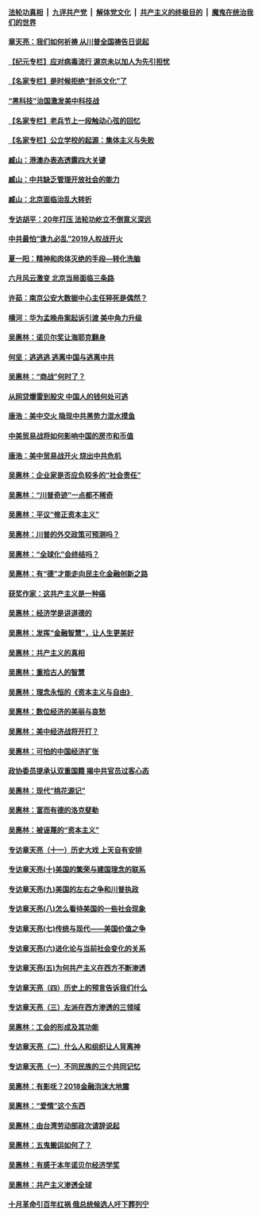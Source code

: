 

####  [法轮功真相](../../../../basic/blob/master/README.md?t=07071302) &nbsp;|&nbsp; [九评共产党](../../../../9ping.md/blob/master/README.md?t=07071302) &nbsp;|&nbsp; [解体党文化](../../../../jtdwh.md/blob/master/README.md?t=07071302)  &nbsp;|&nbsp; [共产主义的终极目的](../../../../gczydzjmd.md/blob/master/README.md?t=07071302) &nbsp;|&nbsp; [魔鬼在统治我们的世界](../../../../mgztzwmdsj.md/blob/master/README.md?t=07071302) 

#### [章天亮：我们如何祈祷 从川普全国祷告日说起](../pages/nsc423/n11944627.md?t=07071302) 

#### [【纪元专栏】应对病毒流行 渥京未以加人为先引担忧](../pages/nsc423/n11875714.md?t=07071302) 

#### [【名家专栏】是时候拒绝“封杀文化”了](../pages/nsc423/n11814093.md?t=07071302) 

#### [“黑科技”治国激发美中科技战](../pages/nsc423/n11638056.md?t=07071302) 

#### [【名家专栏】老兵节上一段触动心弦的回忆](../pages/nsc423/n11646016.md?t=07071302) 

#### [【名家专栏】公立学校的起源：集体主义与失败](../pages/nsc423/n11601833.md?t=07071302) 

#### [臧山：港澳办表态透露四大关键](../pages/nsc423/n11421628.md?t=07071302) 

#### [臧山：中共缺乏管理开放社会的能力](../pages/nsc423/n11407457.md?t=07071302) 

#### [臧山：北京面临治乱大转折](../pages/nsc423/n11406895.md?t=07071302) 

#### [专访胡平：20年打压 法轮功屹立不倒意义深远](../pages/nsc423/n11398800.md?t=07071302) 

#### [中共最怕“逢九必乱”2019人权战开火](../pages/nsc423/n11385248.md?t=07071302) 

#### [夏一阳：精神和肉体灭绝的手段—转化洗脑](../pages/nsc423/n11368250.md?t=07071302) 

#### [六月风云激变 北京当局面临三条路](../pages/nsc423/n11313668.md?t=07071302) 

#### [许茹：南京公安大数据中心主任猝死是偶然？](../pages/nsc423/n11064744.md?t=07071302) 

#### [横河：华为孟晚舟案起诉引渡 美中角力升级](../pages/nsc423/n11027230.md?t=07071302) 

#### [吴惠林：诺贝尔奖让海耶克翻身](../pages/nsc423/n10890049.md?t=07071302) 

#### [何坚：逃逃逃 逃离中国与逃离中共](../pages/nsc423/n10592891.md?t=07071302) 

#### [吴惠林：“商战”何时了？](../pages/nsc423/n10573558.md?t=07071302) 

#### [从网贷爆雷到股灾 中国人的钱何处可逃](../pages/nsc423/n10572800.md?t=07071302) 

#### [唐浩：美中交火 隐现中共黑势力混水摸鱼](../pages/nsc423/n10544040.md?t=07071302) 

#### [中美贸易战将如何影响中国的房市和币值](../pages/nsc423/n10543697.md?t=07071302) 

#### [唐浩：美中贸易战开火 烧出中共危机](../pages/nsc423/n10540126.md?t=07071302) 

#### [吴惠林：企业家是否应负较多的“社会责任”](../pages/nsc423/n10535022.md?t=07071302) 

#### [吴惠林：“川普奇迹”一点都不稀奇](../pages/nsc423/n10512808.md?t=07071302) 

#### [吴惠林：平议“修正资本主义”](../pages/nsc423/n10495724.md?t=07071302) 

#### [吴惠林：川普的外交政策可预测吗？](../pages/nsc423/n10462387.md?t=07071302) 

#### [吴惠林：“全球化”会终结吗？](../pages/nsc423/n10452838.md?t=07071302) 

#### [吴惠林：有“德”才能走向民主化金融创新之路](../pages/nsc423/n10432292.md?t=07071302) 

#### [获奖作家：这共产主义是一种癌](../pages/nsc423/n10431541.md?t=07071302) 

#### [吴惠林：经济学是讲道德的](../pages/nsc423/n10398014.md?t=07071302) 

#### [吴惠林：发挥“金融智慧”，让人生更美好](../pages/nsc423/n10375019.md?t=07071302) 

#### [吴惠林：共产主义的真相](../pages/nsc423/n10351394.md?t=07071302) 

#### [吴惠林：重拾古人的智慧](../pages/nsc423/n10337691.md?t=07071302) 

#### [吴惠林：理念永恒的《资本主义与自由》](../pages/nsc423/n10316274.md?t=07071302) 

#### [吴惠林：数位经济的美丽与哀愁](../pages/nsc423/n10292946.md?t=07071302) 

#### [吴惠林：美中经济战将开打？](../pages/nsc423/n10258825.md?t=07071302) 

#### [吴惠林：可怕的中国经济扩张](../pages/nsc423/n10219147.md?t=07071302) 

#### [政协委员提承认双重国籍 揭中共官员过客心态](../pages/nsc423/n10208809.md?t=07071302) 

#### [吴惠林：现代“桃花源记”](../pages/nsc423/n10185234.md?t=07071302) 

#### [吴惠林：富而有德的洛克斐勒](../pages/nsc423/n10142264.md?t=07071302) 

#### [吴惠林：被诬蔑的“资本主义”](../pages/nsc423/n10124816.md?t=07071302) 

#### [专访章天亮（十一）历史大戏 上天自有安排](../pages/nsc423/n10094905.md?t=07071302) 

#### [专访章天亮(十)美国的繁荣与建国理念的联系](../pages/nsc423/n10094899.md?t=07071302) 

#### [专访章天亮(九)美国的左右之争和川普执政](../pages/nsc423/n10094889.md?t=07071302) 

#### [专访章天亮(八)怎么看待美国的一些社会现象](../pages/nsc423/n10094857.md?t=07071302) 

#### [专访章天亮(七)传统与现代——美国价值之争](../pages/nsc423/n10093140.md?t=07071302) 

#### [专访章天亮(六)进化论与当前社会变化的关系](../pages/nsc423/n10092036.md?t=07071302) 

#### [专访章天亮(五)为何共产主义在西方不断渗透](../pages/nsc423/n10083620.md?t=07071302) 

#### [专访章天亮（四）历史上的预言告诉我们什么](../pages/nsc423/n10083606.md?t=07071302) 

#### [专访章天亮（三）左派在西方渗透的三领域](../pages/nsc423/n10081115.md?t=07071302) 

#### [吴惠林：工会的形成及其功能](../pages/nsc423/n10080633.md?t=07071302) 

#### [专访章天亮（二）什么人和组织让人背离神](../pages/nsc423/n10076637.md?t=07071302) 

#### [专访章天亮（一）不同民族的三个共同记忆](../pages/nsc423/n10074188.md?t=07071302) 

#### [吴惠林：有影呒？2018金融泡沫大地震](../pages/nsc423/n10040534.md?t=07071302) 

#### [吴惠林：“爱情”这个东西](../pages/nsc423/n10019423.md?t=07071302) 

#### [吴惠林：由台湾劳动部政次请辞说起](../pages/nsc423/n9979679.md?t=07071302) 

#### [吴惠林：五鬼搬运如何了？](../pages/nsc423/n9925338.md?t=07071302) 

#### [吴惠林：有感于本年诺贝尔经济学奖](../pages/nsc423/n9871883.md?t=07071302) 

#### [吴惠林：共产主义渗透全球](../pages/nsc423/n9812748.md?t=07071302) 

#### [十月革命引百年红祸 俄总统候选人吁下葬列宁](../pages/nsc423/n9810182.md?t=07071302) 

